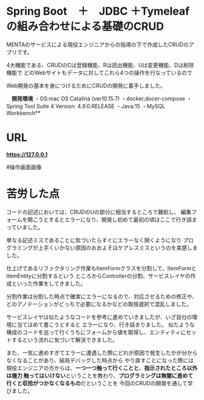 # Spring Boot　＋　JDBC ＋Tymeleaf の組み合わせによる基礎のCRUD


MENTAのサービスによる現役エンジニアからの指導の下で作成したCRUDのアプリです。

4大機能である、CRUDのCは登録機能、Rは読出機能、Uは変更機能、Dは削除機能で
どのWebサイトもデータに対してこれら4つの操作を行なっているので

Web開発の基本を身につけるためにCRUDの開発に着手しました。


　**開発環境**
 ・OS:mac OS Catalina (ver10.15.7)
 ・docker,docer-compose
 ・Spring Tool Suite 4  Version: 4.9.0.RELEASE
 ・Java:15
 ・MySQL Workbench**


 # URL

 **https://127.0.0.1**


 #操作画面画像



# 苦労した点

コードの記述においては、CRUDのUの部分に相当するところで難航し、
編集フォームを開こうとするとエラーになり、開発し初めて最初の頃はここで行き詰まっていました。

単なる記述ミスであることに気づいたらすぐにエラーなく開くようになり
プログラミングが上手くいかない原因のおおよそはケアレスミスというのを実感しました。

仕上げであるリファクタリング作業もItemFormクラスを分割して、ItemFormとItemEntityに分割するという
ところからControllerの分割、サービスレイヤの作成といった作業をしてきました。

分割作業は分割した時点で確実にエラーになるので、対応させるための修正や、どのアノテーションがどっちで必要になるかなどの取捨選択で混乱しました。

サービスレイヤは似たようなコードを参考に進めていきましたが、いざ自分の環境に当てはめて書こうとすると
エラーになり、行き詰まりました。
似たような構成のコードを巡って行くうちにフォームから値を取得し、エンティティにセットするという流れに気づいて解決できました。

また、一気に進めすぎてエラーに遭遇した際にどれが原因で発生したかが分からなくなることがあり、結局デバッグした時点から
やり直すことになった際には現役エンジニアの方からは、**一つ一つ触って行くことと**、**指示されたところ以外は極力
触ってはいけない**ということを教わり、**プログラミングは無闇に進めて行くと収拾がつかなくなるもの**だということを
今回のCRUDの開発を通して学びました。

